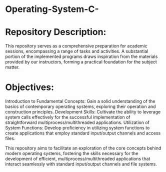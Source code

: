 # Operating-System-C-

# Repository Description:

This repository serves as a comprehensive preparation for academic sessions, encompassing a range of tasks and activities. A substantial portion of the implemented programs draws inspiration from the materials provided by our instructors, forming a practical foundation for the subject matter.

# Objectives:

Introduction to Fundamental Concepts: Gain a solid understanding of the basics of contemporary operating systems, exploring 
their operation and construction principles. Development Skills: Cultivate the ability to leverage system calls effectively 
for the successful implementation of straightforward multiprocess/multithreaded applications. Utilization of System 
Functions: Develop proficiency in utilizing system functions to create applications that employ standard input/output 
channels and access files.


This repository aims to facilitate an exploration of the core concepts behind modern operating systems, fostering the skills necessary for the development of efficient, multiprocess/multithreaded applications that interact seamlessly with standard input/output channels and file systems.
